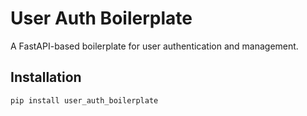 # User Auth Boilerplate

A FastAPI-based boilerplate for user authentication and management.

## Installation

```bash
pip install user_auth_boilerplate
```